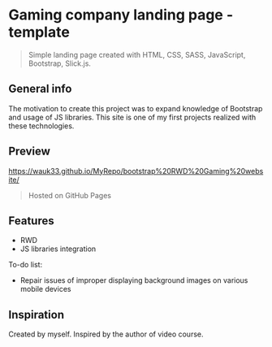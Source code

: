 # Gaming company landing page - template
> Simple landing page created with HTML, CSS, SASS, JavaScript, Bootstrap, Slick.js.

## General info
The motivation to create this project was to expand knowledge of Bootstrap and usage of JS libraries. This site is one of my first projects realized with these technologies.

## Preview
https://wauk33.github.io/MyRepo/bootstrap%20RWD%20Gaming%20website/
> Hosted on GitHub Pages

## Features
* RWD
* JS libraries integration

To-do list:
* Repair issues of improper displaying background images on various mobile devices

## Inspiration
Created by myself. Inspired by the author of video course.

